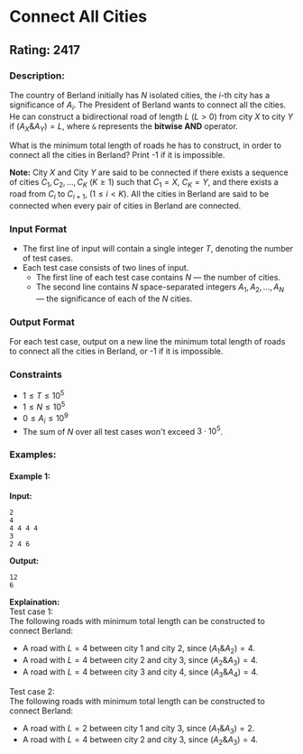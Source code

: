 # Connect All Cities
## Rating: 2417
### Description:
The country of Berland initially has $N$ isolated cities, the $i$-th city has a significance of $A_i$. The President of Berland wants to connect all the cities. He can construct a bidirectional road of length $L$ ($L > 0$) from city $X$ to city $Y$ if $(A_X \& A_Y) = L$, where `&` represents the **bitwise AND** operator.

What is the minimum total length of roads he has to construct, in order to connect all the cities in Berland? Print -1 if it is impossible.

**Note:** City $X$ and City $Y$ are said to be connected if there exists a sequence of cities $C_1, C_2, \dots, C_K$ ($K \ge 1$) such that $C_1 = X$, $C_K = Y$, and there exists a road from $C_i$ to $C_{i+1}$, ($1 \le i < K$). All the cities in Berland are said to be connected when every pair of cities in Berland are connected.

### Input Format

* The first line of input will contain a single integer $T$, denoting the number of test cases.
* Each test case consists of two lines of input.
    * The first line of each test case contains $N$ — the number of cities.
    * The second line contains $N$ space-separated integers $A_1, A_2, \dots, A_N$ — the significance of each of the $N$ cities.

### Output Format

For each test case, output on a new line the minimum total length of roads to connect all the cities in Berland, or -1 if it is impossible.

### Constraints

* $1 \le T \le 10^5$
* $1 \le N \le 10^5$
* $0 \le A_i \le 10^9$
* The sum of $N$ over all test cases won't exceed $3 \cdot 10^5$.

### Examples:
#### Example 1:
**Input:**
```
2
4
4 4 4 4
3
2 4 6
```
**Output:**
```
12
6
```
**Explaination:**  
Test case 1:  
The following roads with minimum total length can be constructed to connect Berland:
* A road with $L = 4$ between city 1 and city 2, since $(A_1 \& A_2) = 4$.
* A road with $L = 4$ between city 2 and city 3, since $(A_2 \& A_3) = 4$.
* A road with $L = 4$ between city 3 and city 4, since $(A_3 \& A_4) = 4$.

Test case 2:  
The following roads with minimum total length can be constructed to connect Berland:
* A road with $L = 2$ between city 1 and city 3, since $(A_1 \& A_3) = 2$.
* A road with $L = 4$ between city 2 and city 3, since $(A_2 \& A_3) = 4$.